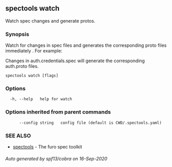 ## spectools watch

Watch spec changes and generate protos.

### Synopsis

Watch for changes in spec files and generates the corresponding proto files immediately . For example:

Changes in auth.credentials.spec will generate the corresponding auth.proto files.

```
spectools watch [flags]
```

### Options

```
  -h, --help   help for watch
```

### Options inherited from parent commands

```
      --config string   config file (default is CWD/.spectools.yaml)
```

### SEE ALSO

* [spectools](spectools.md)	 - The furo spec toolkit

###### Auto generated by spf13/cobra on 16-Sep-2020
